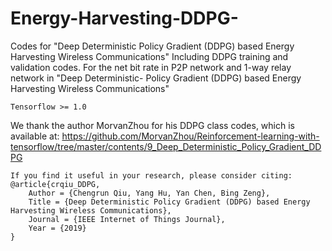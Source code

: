 # Energy-Harvesting-DDPG-
Codes for "Deep Deterministic Policy Gradient (DDPG) based Energy Harvesting Wireless Communications"
Including DDPG training and validation codes.
For the net bit rate in P2P network and 1-way relay network in "Deep Deterministic-
Policy Gradient (DDPG) based Energy Harvesting Wireless Communications"

    Tensorflow >= 1.0

We thank the author MorvanZhou for his DDPG class codes, which is available at:
https://github.com/MorvanZhou/Reinforcement-learning-with-tensorflow/tree/master/contents/9_Deep_Deterministic_Policy_Gradient_DDPG


    If you find it useful in your research, please consider citing:
    @article{crqiu_DDPG,
        Author = {Chengrun Qiu, Yang Hu, Yan Chen, Bing Zeng},
        Title = {Deep Deterministic Policy Gradient (DDPG) based Energy Harvesting Wireless Communications},
        Journal = {IEEE Internet of Things Journal},
        Year = {2019}
    }

